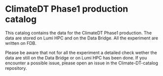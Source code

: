 # ClimateDT Phase1 production catalog

This catalog contains the data for the ClimateDT Phase1 production.
The data are stored on Lumi HPC and on the Data Bridge.
All the experiment are written on FDB.

Please be aware that not for all the experiment a detailed check wether the data are still on the Data Bridge or on Lumi HPC has been done.
If you encounter a possible issue, please open an issue in the Climate-DT-catalog repository.